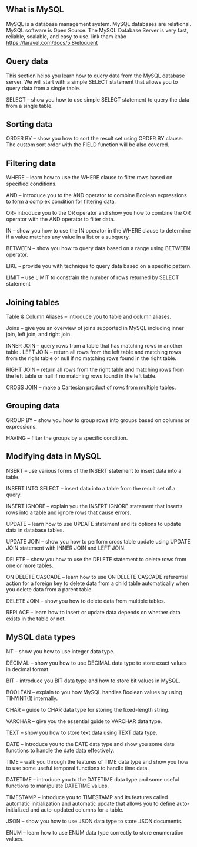 ## What is MySQL
MySQL is a database management system.
MySQL databases are relational.
MySQL software is Open Source.
The MySQL Database Server is very fast, reliable, scalable, and easy to use.
link tham khảo https://laravel.com/docs/5.8/eloquent
## Query data
This section helps you learn how to query data from the MySQL database server. We will start with a simple SELECT statement that allows you to query data from a single table.

SELECT – show you how to use simple SELECT statement to query the data from a single table.
## Sorting data
ORDER BY – show you how to sort the result set using ORDER BY clause. The custom sort order with the FIELD function will be also covered.
## Filtering data
WHERE – learn how to use the WHERE clause to filter rows based on specified conditions.

AND – introduce you to the AND operator to combine Boolean expressions to form a complex condition for filtering data.

OR– introduce you to the OR operator and show you how to combine the OR operator with the AND operator to filter data.

IN – show you how to use the IN operator in the WHERE clause to determine if a value matches any value in a list or a subquery.

BETWEEN – show you how to query data based on a range using BETWEEN operator.

LIKE  – provide you with technique to query data based on a specific pattern.

LIMIT – use LIMIT to constrain the number of rows returned by SELECT statement
## Joining tables
Table & Column Aliases – introduce you to table and column aliases.

Joins  – give you an overview of joins supported in MySQL including inner join, left join, and right join.

INNER JOIN – query rows from a table that has matching rows in another table
.
LEFT JOIN – return all rows from the left table and matching rows from the right table or null if no matching rows found in the right table.

RIGHT JOIN – return all rows from the right table and matching rows from the left table or null if no matching rows found in the left table.

CROSS JOIN – make a Cartesian product of rows from multiple tables.
## Grouping data
GROUP BY – show you how to group rows into groups based on columns or expressions.

HAVING – filter the groups by a specific condition.
## Modifying data in MySQL
NSERT – use various forms of the INSERT statement to insert data into a table.

INSERT INTO SELECT – insert data into a table from the result set of a query.

INSERT IGNORE  – explain you the INSERT IGNORE statement that inserts rows into a table and ignore rows that cause errors.

UPDATE – learn how to use UPDATE statement and its options to update data in database tables.

UPDATE JOIN – show you how to perform cross table update using UPDATE JOIN statement with INNER JOIN and LEFT JOIN.

DELETE – show you how to use the DELETE statement to delete rows from one or more tables.

ON DELETE CASCADE – learn how to use ON DELETE CASCADE referential action for a foreign key to delete data from a child table automatically when you delete data from a parent table.

DELETE JOIN – show you how to delete data from multiple tables.

REPLACE – learn how to insert or update data depends on whether data exists in the table or not.
## MySQL data types
NT – show you how to use integer data type.

DECIMAL – show you how to use DECIMAL data type to store exact values in decimal format.

BIT – introduce you BIT data type and how to store bit values in MySQL.

BOOLEAN – explain to you how MySQL handles Boolean values by using TINYINT(1) internally.

CHAR – guide to CHAR data type for storing the fixed-length string.

VARCHAR – give you the essential guide to VARCHAR data type.

TEXT – show you how to store text data using TEXT data type.

DATE – introduce you to the DATE data type and show you some date functions to handle the date data effectively.

TIME – walk you through the features of TIME data type and show you how to use some useful temporal functions to handle time data.

DATETIME – introduce you to the DATETIME data type and some useful functions to manipulate DATETIME values.

TIMESTAMP – introduce you to TIMESTAMP and its features called automatic initialization and automatic update that allows you to define auto-initialized and auto-updated columns for a table.

JSON – show you how to use JSON data type to store JSON documents.

ENUM – learn how to use ENUM data type correctly to store enumeration values.

